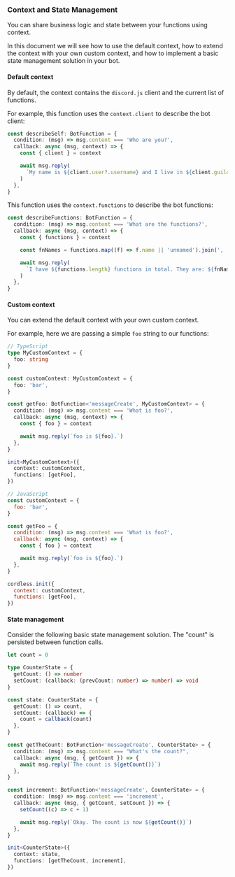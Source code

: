 ### Context and State Management

You can share business logic and state between your functions using context.

In this document we will see how to use the default context, how to extend the context with your own custom context, and how to implement a basic state management solution in your bot.

#### Default context

By default, the context contains the `discord.js` client and the current list of functions.

For example, this function uses the `context.client` to describe the bot client:

```ts
const describeSelf: BotFunction = {
  condition: (msg) => msg.content === 'Who are you?',
  callback: async (msg, context) => {
    const { client } = context

    await msg.reply(
      `My name is ${client.user?.username} and I live in ${client.guilds.cache.size} servers.`,
    )
  },
}
```

This function uses the `context.functions` to describe the bot functions:

```ts
const describeFunctions: BotFunction = {
  condition: (msg) => msg.content === 'What are the functions?',
  callback: async (msg, context) => {
    const { functions } = context

    const fnNames = functions.map((f) => f.name || 'unnamed').join(', ')

    await msg.reply(
      `I have ${functions.length} functions in total. They are: ${fnNames}`,
    )
  },
}
```

#### Custom context

You can extend the default context with your own custom context.

For example, here we are passing a simple `foo` string to our functions:

```ts
// TypeScript
type MyCustomContext = {
  foo: string
}

const customContext: MyCustomContext = {
  foo: 'bar',
}

const getFoo: BotFunction<'messageCreate', MyCustomContext> = {
  condition: (msg) => msg.content === 'What is foo?',
  callback: async (msg, context) => {
    const { foo } = context

    await msg.reply(`foo is ${foo}.`)
  },
}

init<MyCustomContext>({
  context: customContext,
  functions: [getFoo],
})
```

```js
// JavaScript
const customContext = {
  foo: 'bar',
}

const getFoo = {
  condition: (msg) => msg.content === 'What is foo?',
  callback: async (msg, context) => {
    const { foo } = context

    await msg.reply(`foo is ${foo}.`)
  },
}

cordless.init({
  context: customContext,
  functions: [getFoo],
})
```

#### State management

Consider the following basic state management solution. The "count" is persisted between function calls.

```ts
let count = 0

type CounterState = {
  getCount: () => number
  setCount: (callback: (prevCount: number) => number) => void
}

const state: CounterState = {
  getCount: () => count,
  setCount: (callback) => {
    count = callback(count)
  },
}

const getTheCount: BotFunction<'messageCreate', CounterState> = {
  condition: (msg) => msg.content === "What's the count?",
  callback: async (msg, { getCount }) => {
    await msg.reply(`The count is ${getCount()}`)
  },
}

const increment: BotFunction<'messageCreate', CounterState> = {
  condition: (msg) => msg.content === 'increment',
  callback: async (msg, { getCount, setCount }) => {
    setCount((c) => c + 1)

    await msg.reply(`Okay. The count is now ${getCount()}`)
  },
}

init<CounterState>({
  context: state,
  functions: [getTheCount, increment],
})
```
